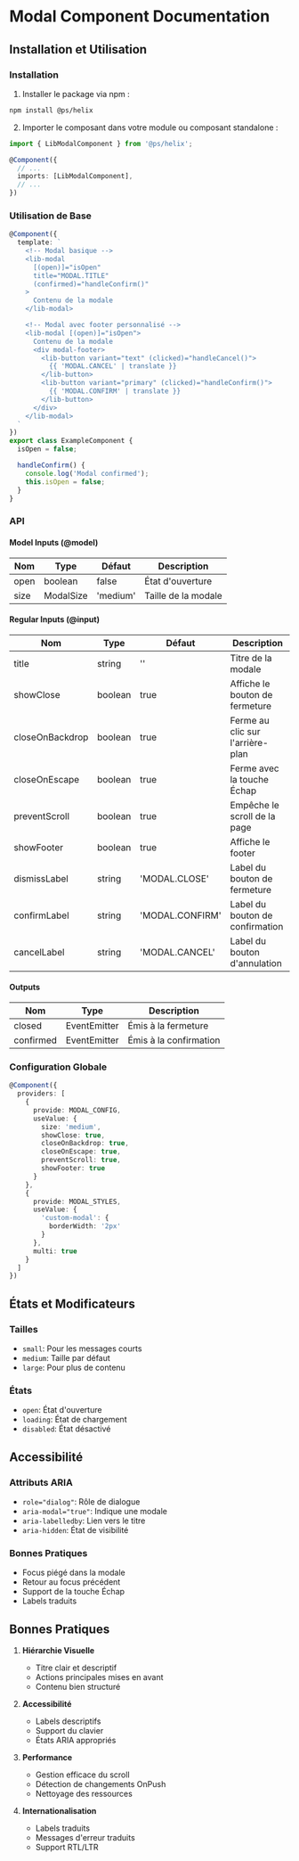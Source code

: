 # Modal Component Documentation

## Installation et Utilisation

### Installation

1. Installer le package via npm :
```bash
npm install @ps/helix
```

2. Importer le composant dans votre module ou composant standalone :
```typescript
import { LibModalComponent } from '@ps/helix';

@Component({
  // ...
  imports: [LibModalComponent],
  // ...
})
```

### Utilisation de Base

```typescript
@Component({
  template: `
    <!-- Modal basique -->
    <lib-modal
      [(open)]="isOpen"
      title="MODAL.TITLE"
      (confirmed)="handleConfirm()"
    >
      Contenu de la modale
    </lib-modal>

    <!-- Modal avec footer personnalisé -->
    <lib-modal [(open)]="isOpen">
      Contenu de la modale
      <div modal-footer>
        <lib-button variant="text" (clicked)="handleCancel()">
          {{ 'MODAL.CANCEL' | translate }}
        </lib-button>
        <lib-button variant="primary" (clicked)="handleConfirm()">
          {{ 'MODAL.CONFIRM' | translate }}
        </lib-button>
      </div>
    </lib-modal>
  `
})
export class ExampleComponent {
  isOpen = false;

  handleConfirm() {
    console.log('Modal confirmed');
    this.isOpen = false;
  }
}
```

### API

#### Model Inputs (@model)
| Nom | Type | Défaut | Description |
|-----|------|---------|-------------|
| open | boolean | false | État d'ouverture |
| size | ModalSize | 'medium' | Taille de la modale |

#### Regular Inputs (@input)
| Nom | Type | Défaut | Description |
|-----|------|---------|-------------|
| title | string | '' | Titre de la modale |
| showClose | boolean | true | Affiche le bouton de fermeture |
| closeOnBackdrop | boolean | true | Ferme au clic sur l'arrière-plan |
| closeOnEscape | boolean | true | Ferme avec la touche Échap |
| preventScroll | boolean | true | Empêche le scroll de la page |
| showFooter | boolean | true | Affiche le footer |
| dismissLabel | string | 'MODAL.CLOSE' | Label du bouton de fermeture |
| confirmLabel | string | 'MODAL.CONFIRM' | Label du bouton de confirmation |
| cancelLabel | string | 'MODAL.CANCEL' | Label du bouton d'annulation |

#### Outputs
| Nom | Type | Description |
|-----|------|-------------|
| closed | EventEmitter<void> | Émis à la fermeture |
| confirmed | EventEmitter<void> | Émis à la confirmation |

### Configuration Globale

```typescript
@Component({
  providers: [
    {
      provide: MODAL_CONFIG,
      useValue: {
        size: 'medium',
        showClose: true,
        closeOnBackdrop: true,
        closeOnEscape: true,
        preventScroll: true,
        showFooter: true
      }
    },
    {
      provide: MODAL_STYLES,
      useValue: {
        'custom-modal': {
          borderWidth: '2px'
        }
      },
      multi: true
    }
  ]
})
```

## États et Modificateurs

### Tailles
- `small`: Pour les messages courts
- `medium`: Taille par défaut
- `large`: Pour plus de contenu

### États
- `open`: État d'ouverture
- `loading`: État de chargement
- `disabled`: État désactivé

## Accessibilité

### Attributs ARIA
- `role="dialog"`: Rôle de dialogue
- `aria-modal="true"`: Indique une modale
- `aria-labelledby`: Lien vers le titre
- `aria-hidden`: État de visibilité

### Bonnes Pratiques
- Focus piégé dans la modale
- Retour au focus précédent
- Support de la touche Échap
- Labels traduits

## Bonnes Pratiques

1. **Hiérarchie Visuelle**
   - Titre clair et descriptif
   - Actions principales mises en avant
   - Contenu bien structuré

2. **Accessibilité**
   - Labels descriptifs
   - Support du clavier
   - États ARIA appropriés

3. **Performance**
   - Gestion efficace du scroll
   - Détection de changements OnPush
   - Nettoyage des ressources

4. **Internationalisation**
   - Labels traduits
   - Messages d'erreur traduits
   - Support RTL/LTR